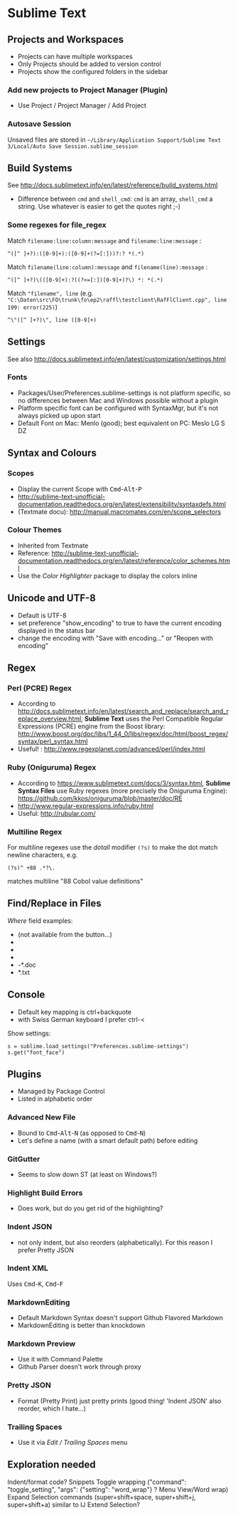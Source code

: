 Sublime Text
============

## Projects and Workspaces

- Projects can have multiple workspaces
- Only Projects should be added to version control
- Projects show the configured folders in the sidebar

### Add new projects to Project Manager (Plugin)

- Use Project / Project Manager / Add Project

### Autosave Session

Unsaved files are stored in `~/Library/Application Support/Sublime Text 3/Local/Auto Save Session.sublime_session`

## Build Systems

See http://docs.sublimetext.info/en/latest/reference/build_systems.html

- Difference between `cmd` and `shell_cmd`: `cmd` is an array, `shell_cmd` a string. Use whatever is easier to get the quotes right ;-)

### Some regexes for file_regex

Match `filename:line:column:message` and `filename:line:message` :

    ^([^ ]+?):([0-9]+):([0-9]+(?=[:]))?:? *(.*)

Match `filename(line:column):message` and `filename(line):message` :

    ^([^ ]+?)\(([0-9]+):?((?<=[:])[0-9]+)?\) *: *(.*)

Match `"filename", line` (e.g. `"C:\Daten\src\FO\trunk\fo\ep2\raffl\testclient\RafFlClient.cpp", line 199: error(225)`)

    ^\"([^ ]+?)\", line ([0-9]+)


## Settings

See also http://docs.sublimetext.info/en/latest/customization/settings.html

### Fonts

- Packages/User/Preferences.sublime-settings is not platform specific, so no
  differences between Mac and Windows possible without a plugin
- Platform specific font can be configured with SyntaxMgr, but it's not always picked up upon start
- Default Font on Mac: Menlo (good); best equivalent on PC: Meslo LG S DZ


## Syntax and Colours

### Scopes

- Display the current Scope with <kbd>Cmd</kbd>-<kbd>Alt</kbd>-<kbd>P</kbd>
- http://sublime-text-unofficial-documentation.readthedocs.org/en/latest/extensibility/syntaxdefs.html
- (Textmate docu): http://manual.macromates.com/en/scope_selectors

### Colour Themes

- Inherited from Textmate
- Reference: http://sublime-text-unofficial-documentation.readthedocs.org/en/latest/reference/color_schemes.html
- Use the *Color Highlighter* package to display the colors inline

## Unicode and UTF-8

- Default is UTF-8
- set preference "show_encoding" to true to have the current encoding displayed in the status bar
- change the encoding with "Save with encoding..." or "Reopen with encoding"


## Regex

### Perl (PCRE) Regex

- According to http://docs.sublimetext.info/en/latest/search_and_replace/search_and_replace_overview.html,
  **Sublime Text** uses the Perl Compatible Regular Expressions (PCRE) engine from the Boost library:
  http://www.boost.org/doc/libs/1_44_0/libs/regex/doc/html/boost_regex/syntax/perl_syntax.html
- Useful! : http://www.regexplanet.com/advanced/perl/index.html

### Ruby (Oniguruma) Regex

- According to https://www.sublimetext.com/docs/3/syntax.html,
  **Sublime Syntax Files** use Ruby regexes (more precisely the Oniguruma Engine):
  https://github.com/kkos/oniguruma/blob/master/doc/RE
- http://www.regular-expressions.info/ruby.html
- Useful: http://rubular.com/

### Multiline Regex

For multiline regexes use the *dotall* modifier `(?s)` to make the dot match newline characters, e.g.

    (?s)^ +88 .*?\.

matches multiline "88 Cobol value definitions"


## Find/Replace in Files

*Where* field examples:

- <project> (not available from the button...)
- <current file>
- <open files>
- <open folders>
- -*.doc
- *.txt


## Console

- Default key mapping is ctrl+backquote
- with Swiss German keyboard I prefer ctrl-<

Show settings:

    s = sublime.load_settings("Preferences.sublime-settings")
    s.get("font_face")


## Plugins

- Managed by Package Control
- Listed in alphabetic order


### Advanced New File

- Bound to <kbd>Cmd</kbd>-<kbd>Alt</kbd>-<kbd>N</kbd> (as opposed to <kbd>Cmd</kbd>-<kbd>N</kbd>)
- Let's define a name (with a smart default path) before editing


### GitGutter

- Seems to slow down ST (at least on Windows?)


### Highlight Build Errors

- Does work, but do you get rid of the highlighting?


### Indent JSON

- not only indent, but also reorders (alphabetically). For this reason I prefer Pretty JSON


### Indent XML

Uses <kbd>Cmd</kbd>-<kbd>K</kbd>, <kbd>Cmd</kbd>-<kbd>F</kbd>


### MarkdownEditing

- Default Markdown Syntax doesn't support Github Flavored Markdown
- MarkdownEditing is better than knockdown

### Markdown Preview

- Use it with Command Palette
- Github Parser doesn't work through proxy


### Pretty JSON

- Format (Pretty Print) just pretty prints (good thing! 'Indent JSON' also reorder, which I hate...)


### Trailing Spaces

- Use it via *Edit / Trailing Spaces* menu


## Exploration needed

Indent/format code?
Snippets
Toggle wrapping ("command": "toggle_setting", "args": {"setting": "word_wrap"} ? Menu View/Word wrap)
Expand Selection commands (super+shift+space, super+shift+j, super+shift+a) similar to IJ Extend Selection?
